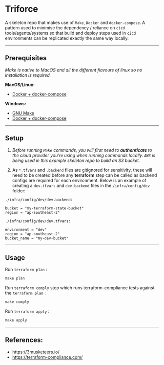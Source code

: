 # Triforce

A skeleton repo that makes use of `Make`, `Docker` and `docker-compose`. A pattern used to minimise the dependency / reliance on `cicd` tools/agents/systems so that build and deploy steps used in `cicd` environments can be replicated exactly the same way locally.

---

## Prerequisites

_Make is native to MacOS and all the different flavours of linux so no installation is required._

**MacOS/Linux:**
* [Docker + docker-compose](https://hub.docker.com/editions/community/docker-ce-desktop-mac/)

**Windows:**
* [GNU Make](http://gnuwin32.sourceforge.net/packages/make.htm)
* [Docker + docker-compose](https://hub.docker.com/editions/community/docker-ce-desktop-windows/)

---
## Setup

1. _Before running `Make` commands, you will first need to **authenticate** to the cloud provider you're using when running commands locally. `AWS` is being used in this example skeleton repo to build an S3 bucket._

2. As `*.tfvars` and `.backend` files are gitignored for sensitivity, these will need to be created before any **terraform** step can be called as backend configs are required for each environment. Below is an example of creating a `dev.tfvars` and `dev.backend` files in the `/infra/config/dev` folder:

`./infra/config/dev/dev.backend:`
```hcl
bucket = "my-terraform-state-bucket"
region = "ap-southeast-2"
```
`./infra/config/dev/dev.tfvars:`
```hcl
environment = "dev"
region = "ap-southeast-2"
bucket_name = "my-dev-bucket"
```
---

## Usage

Run `terraform plan` :
```makefile
make plan
```
Run `terraform comply` step which runs terraform-compliance tests against the `terraform plan` :
```makefile
make comply
```
Run `terraform apply` :
```makefile
make apply
```
---

## References:

* https://3musketeers.io/
* https://terraform-compliance.com/